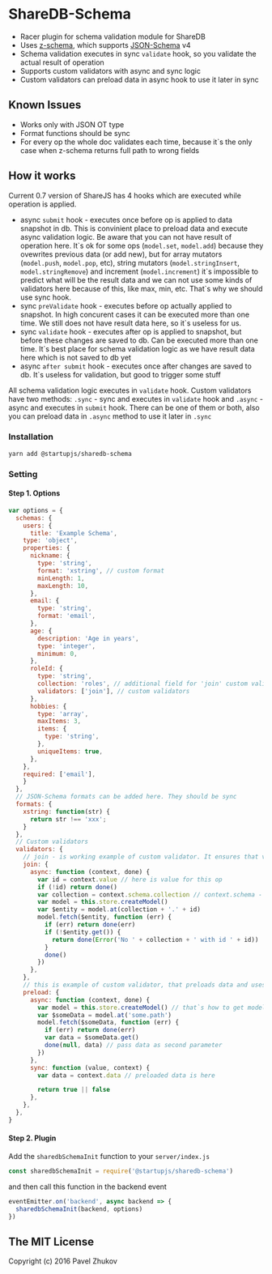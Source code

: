 # ShareDB-Schema

- Racer plugin for schema validation module for ShareDB
- Uses [z-schema](https://github.com/zaggino/z-schema), which supports [JSON-Schema](http://json-schema.org/) v4
- Schema validation executes in sync ``validate`` hook, so you validate the actual result of operation
- Supports custom validators with async and sync logic
- Custom validators can preload data in async hook to use it later in sync

## Known Issues
- Works only with JSON OT type
- Format functions should be sync
- For every op the whole doc validates each time, because it\`s the only case when z-schema returns full path to wrong fields

## How it works
Current 0.7 version of ShareJS has 4 hooks which are executed while operation is applied.
- async `submit` hook - executes once before op is applied to data snapshot in db. This is convinient place to preload data and execute async validation logic. Be aware that you can not have result of operation here. It\`s ok for some ops (`model.set`, `model.add`) because they ovewrites previous data (or add new), but for array mutators (`model.push`, `model.pop`, etc), string mutators (`model.stringInsert`, `model.stringRemove`) and increment (`model.increment`) it\`s impossible to predict what will be the result data and we can not use some kinds of validators here because of this, like max, min, etc. That\`s why we should use sync hook.
- sync `preValidate` hook - executes before op actually applied to snapshot. In high concurent cases it can be executed more than one time. We still does not have result data here, so it\`s useless for us.
- sync `validate` hook - executes after op is applied to snapshot, but before these changes are saved to db. Can be executed more than one time. It\`s best place for schema validation logic as we have result data here which is not saved to db yet
- async `after submit` hook - executes once after changes are saved to db. It\`s useless for validation, but good to trigger
some stuff

All schema validation logic executes in `validate` hook. Custom validators have two methods: `.sync` - sync and executes in `validate` hook and `.async` - async and executes in `submit` hook. There can be one of them or both, also you can preload data in `.async` method to use it later in `.sync`

### Installation
```
yarn add @startupjs/sharedb-schema
```

### Setting

#### Step 1. Options
``` js
var options = {
  schemas: {
    users: {
      title: 'Example Schema',
    type: 'object',
    properties: {
      nickname: {
        type: 'string',
        format: 'xstring', // custom format
        minLength: 1,
        maxLength: 10,
      },
      email: {
        type: 'string',
        format: 'email',
      },
      age: {
        description: 'Age in years',
        type: 'integer',
        minimum: 0,
      },
      roleId: {
        type: 'string',
        collection: 'roles', // additional field for 'join' custom validator
        validators: ['join'], // custom validators
      },
      hobbies: {
        type: 'array',
        maxItems: 3,
        items: {
          type: 'string',
        },
        uniqueItems: true,
      },
    },
    required: ['email'],
    }
  },
  // JSON-Schema formats can be added here. They should be sync
  formats: {
    xstring: function(str) {
      return str !== 'xxx';
    }
  },
  // Custom validators
  validators: {
    // join - is working example of custom validator. It ensures that value is id of doc of specific collection
    join: {
      async: function (context, done) {
        var id = context.value // here is value for this op
        if (!id) return done()
        var collection = context.schema.collection // context.schema - is schema of current property
        var model = this.store.createModel()
        var $entity = model.at(collection + '.' + id)
        model.fetch($entity, function (err) {
          if (err) return done(err)
          if (!$entity.get()) {
            return done(Error('No ' + collection + ' with id ' + id))
          }
          done()
        })
      },
    },
    // this is example of custom validator, that preloads data and uses it later
    preload: {
      async: function (context, done) {
        var model = this.store.createModel() // that`s how to get model
        var $someData = model.at('some.path')
        model.fetch($someData, function (err) {
          if (err) return done(err)
          var data = $someData.get()
          done(null, data) // pass data as second parameter
        })
      },
      sync: function (value, context) {
        var data = context.data // preloaded data is here

        return true || false
      },
    },
  },
}

```

#### Step 2. Plugin

Add the `sharedbSchemaInit` function to your `server/index.js`

``` js
const sharedbSchemaInit = require('@startupjs/sharedb-schema')
```

and then call this function in the backend event
``` js
eventEmitter.on('backend', async backend => {
  sharedbSchemaInit(backend, options)
})
```

## The MIT License

Copyright (c) 2016 Pavel Zhukov
